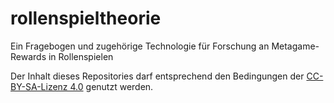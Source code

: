 # rollenspieltheorie
Ein Fragebogen und zugehörige Technologie für Forschung an Metagame-Rewards in Rollenspielen

Der Inhalt dieses Repositories darf entsprechend den Bedingungen der [CC-BY-SA-Lizenz 4.0](https://creativecommons.org/licenses/by-sa/4.0/) genutzt werden.
